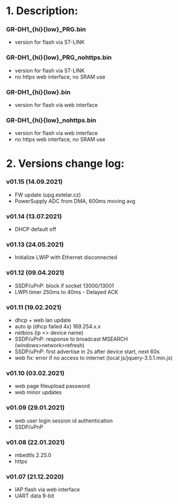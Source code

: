 # 1. Description:

### GR-DH1_{hi}{low}_PRG.bin 
* version for flash via ST-LINK

### GR-DH1_{hi}{low}_PRG_nohttps.bin
* version for flash via ST-LINK
* no https web interface, no SRAM use

### GR-DH1_{hi}{low}.bin 
* version for flash via web interface

### GR-DH1_{hi}{low}_nohttps.bin
* version for flash via web interface
* no https web interface, no SRAM use

# 2. Versions change log:

### v01.15 (14.09.2021)
* FW update (upg.estelar.cz) 
* PowerSupply ADC from DMA, 600ms moving avg

### v01.14 (13.07.2021)
* DHCP default off 

### v01.13 (24.05.2021)
* Initialize LWIP with Ethernet disconnected 

### v01.12 (09.04.2021)
* SSDP/uPnP: block if socket 13000/13001
* LWPI timer 250ms to 40ms - Delayed ACK  

### v01.11 (19.02.2021)
* dhcp + web lan update
* auto ip (dhcp failed 4x) 169.254.x.x
* netbios (ip <> device name)
* SSDP/uPnP: response to broadcast MSEARCH (windows>network>refresh)
* SSDP/uPnP: first advertise in 2s after device start, next 60s 
* web fix: error if no access to internet (local js/jquery-3.5.1.min.js) 

### v01.10 (03.02.2021)
* web page fileupload password
* web minor updates
  
### v01.09 (29.01.2021)
* web user login session id authentication
* SSDP/uPnP 

### v01.08 (22.01.2021)
* mbedtls 2.25.0
* https

### v01.07 (21.12.2020)
* IAP flash via web interface
* UART data 9-bit
